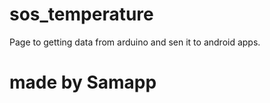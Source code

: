 # sos_temperature
Page to getting data from arduino and sen it to android apps.

# made by Samapp 


